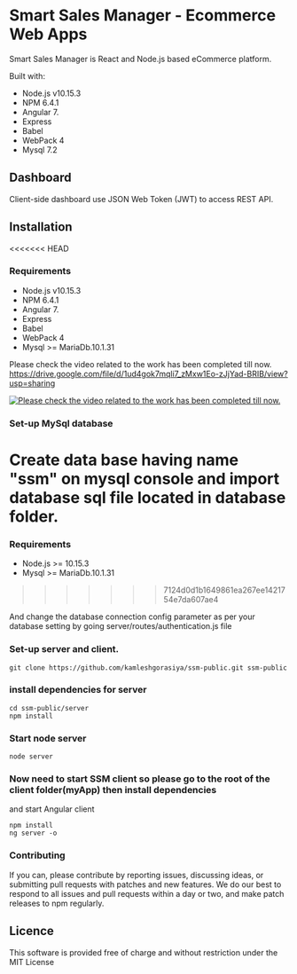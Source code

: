 # Smart Sales Manager - Ecommerce  Web Apps

Smart Sales Manager is React and Node.js based eCommerce platform.

Built with:
* Node.js v10.15.3
* NPM 6.4.1
* Angular 7.
* Express
* Babel
* WebPack 4
* Mysql 7.2

## Dashboard
Client-side dashboard use JSON Web Token (JWT) to access REST API.


## Installation

<<<<<<< HEAD


### Requirements
* Node.js v10.15.3
* NPM 6.4.1
* Angular 7.
* Express
* Babel
* WebPack 4
* Mysql >= MariaDb.10.1.31

Please check the video related to the work has been completed till now.
https://drive.google.com/file/d/1ud4gok7mqli7_zMxw1Eo-zJjYad-BRIB/view?usp=sharing

[![Please check the video related to the work has been completed till now.](https://drive.google.com/file/d/1ud4gok7mqli7_zMxw1Eo-zJjYad-BRIB/view?usp=sharing)](https://drive.google.com/file/d/1ud4gok7mqli7_zMxw1Eo-zJjYad-BRIB/view?usp=sharing)
### Set-up MySql database

Create data base having name "ssm" on mysql console and import database sql file located in database folder.
=======


### Requirements
* Node.js >= 10.15.3
* Mysql >= MariaDb.10.1.31
>>>>>>> 7124d0d1b1649861ea267ee1421754e7da607ae4

And change the database connection config parameter as per your database setting by going server/routes/authentication.js file

### Set-up server and client.

```shell 
git clone https://github.com/kamleshgorasiya/ssm-public.git ssm-public
```
### install dependencies for server

```shell
cd ssm-public/server
npm install
```
### Start node server

```shell
node server
```
### Now need to start SSM client so please go to the root of the client folder(myApp) then install dependencies
and start Angular client

```shell
npm install
ng server -o
```


### Contributing

If you can, please contribute by reporting issues, discussing ideas, or submitting pull requests with patches and new features. We do our best to respond to all issues and pull requests within a day or two, and make patch releases to npm regularly.


## Licence

This software is provided free of charge and without restriction under the MIT License